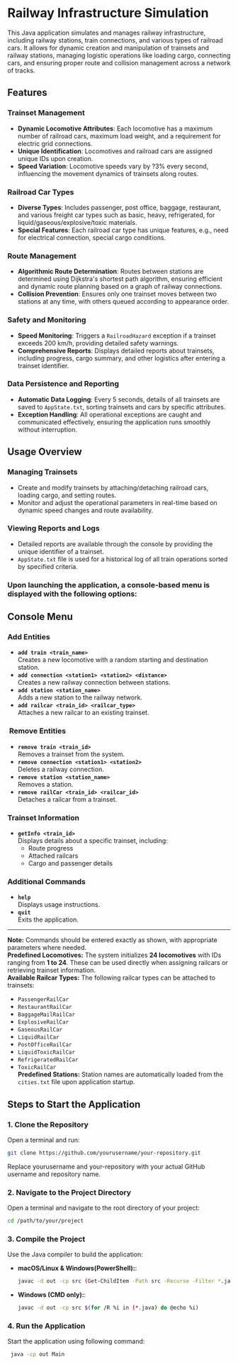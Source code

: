 # Railway Infrastructure Simulation

This Java application simulates and manages railway infrastructure, including railway stations, train connections, and various types of railroad cars. 
It allows for dynamic creation and manipulation of trainsets and railway stations, managing logistic operations like loading cargo, connecting cars, and ensuring proper route and collision management across a network of tracks.

## Features

### Trainset Management
- **Dynamic Locomotive Attributes**: Each locomotive has a maximum number of railroad cars, maximum load weight, and a requirement for electric grid connections.
- **Unique Identification**: Locomotives and railroad cars are assigned unique IDs upon creation.
- **Speed Variation**: Locomotive speeds vary by ?3% every second, influencing the movement dynamics of trainsets along routes.

### Railroad Car Types
- **Diverse Types**: Includes passenger, post office, baggage, restaurant, and various freight car types such as basic, heavy, refrigerated, for liquid/gaseous/explosive/toxic materials.
- **Special Features**: Each railroad car type has unique features, e.g., need for electrical connection, special cargo conditions.

### Route Management
- **Algorithmic Route Determination**:  Routes between stations are determined using Dijkstra's shortest path algorithm, ensuring efficient and dynamic route planning based on a graph of railway connections.
- **Collision Prevention**: Ensures only one trainset moves between two stations at any time, with others queued according to appearance order.

### Safety and Monitoring
- **Speed Monitoring**: Triggers a `RailroadHazard` exception if a trainset exceeds 200 km/h, providing detailed safety warnings.
- **Comprehensive Reports**: Displays detailed reports about trainsets, including progress, cargo summary, and other logistics after entering a trainset identifier.

### Data Persistence and Reporting
- **Automatic Data Logging**: Every 5 seconds, details of all trainsets are saved to `AppState.txt`, sorting trainsets and cars by specific attributes.
- **Exception Handling**: All operational exceptions are caught and communicated effectively, ensuring the application runs smoothly without interruption.

## Usage Overview

### Managing Trainsets
- Create and modify trainsets by attaching/detaching railroad cars, loading cargo, and setting routes.
- Monitor and adjust the operational parameters in real-time based on dynamic speed changes and route availability.

### Viewing Reports and Logs
- Detailed reports are available through the console by providing the unique identifier of a trainset.
- `AppState.txt` file is used for a historical log of all train operations sorted by specified criteria.

### Upon launching the application, a console-based menu is displayed with the following options:
##  Console Menu


###  **Add Entities**
- **`add train <train_name>`**  
  Creates a new locomotive with a random starting and destination station.
- **`add connection <station1> <station2> <distance>`**  
  Creates a new railway connection between stations.
- **`add station <station_name>`**  
  Adds a new station to the railway network.
- **`add railcar <train_id> <railcar_type>`**  
  Attaches a new railcar to an existing trainset.

### ️ **Remove Entities**
- **`remove train <train_id>`**  
  Removes a trainset from the system.
- **`remove connection <station1> <station2>`**  
  Deletes a railway connection.
- **`remove station <station_name>`**  
  Removes a station.
- **`remove railCar <train_id> <railcar_id>`**  
  Detaches a railcar from a trainset.

### **Trainset Information**
- **`getInfo <train_id>`**  
  Displays details about a specific trainset, including:
    -  Route progress
    -  Attached railcars
    -  Cargo and passenger details

###  **Additional Commands**
- **`help`**  
   Displays usage instructions.
- **`quit`**  
   Exits the application.

---
 **Note:** Commands should be entered exactly as shown, with appropriate parameters where needed.  
 **Predefined Locomotives:** The system initializes **24 locomotives** with IDs ranging from **1 to 24**. These can be used directly when assigning railcars or retrieving trainset information.  
 **Available Railcar Types:** The following railcar types can be attached to trainsets:
- `PassengerRailCar`
- `RestaurantRailCar`
- `BaggageMailRailCar`
- `ExplosiveRailCar`
- `GaseousRailCar`
- `LiquidRailCar`
- `PostOfficeRailCar`
- `LiquidToxicRailCar`
- `RefrigeratedRailCar`
- `ToxicRailCar`  
   **Predefined Stations:** Station names are automatically loaded from the `cities.txt` file upon application startup.

## Steps to Start the Application
### 1. Clone the Repository
Open a terminal and run:

```bash
git clone https://github.com/yourusername/your-repository.git
```
Replace yourusername and your-repository with your actual GitHub username and repository name.

### 2. Navigate to the Project Directory
Open a terminal and navigate to the root directory of your project:

```bash
cd /path/to/your/project
```

### 3. Compile the Project
Use the Java compiler to build the application:

- **macOS/Linux & Windows(PowerShell):**:
  ```bash
  javac -d out -cp src (Get-ChildItem -Path src -Recurse -Filter *.java).FullName
  ```
- **Windows (CMD only):**:
  ```bash
  javac -d out -cp src $(for /R %i in (*.java) do @echo %i)
  ```

### 4. Run the Application
Start the application using following command:
 ```bash
  java -cp out Main
  ```